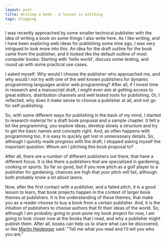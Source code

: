 ```yaml
---
layout: post
title: Writing a book - a lesson in pitching
tags: blogging
---
```

I was recently approached by some smaller technical publisher with the idea of writing a book on some things I also write here. As I like writing, and I have been exploring web ideas for publishing some time ago, I was very intrigued to look more into this. An idea for the draft outline for the book came from the publisher, and it looked like the default outline of most computer books: Starting with 'hello world', discuss some testing, and round up with some practical use cases.

I asked myself: Why would I choose the publisher who approached me, and why would I not try with one of the well known publishers for dynamic programming languages and/or web programming? After all, if I invest time in research and a manuscript draft, I might even aim at getting access to great editors, distribution channels and well tested tools for publishing. Or, I reflected, why does it make sense to choose a publisher at all, and not go for self-publishing.

So, with some different ways for publishing in the back of my mind, I started to research material for a draft book proposal and a sample chapter. It felt a bit like programming, you explore ideas, develop slowly a structure and try to get the basic names and concepts right. And, as often happens with programming too, it is easy to quickly get lost in unnecessary details. So, although I quickly made progress with the draft, I stopped asking myself the important question: Whom am I pitching this book proposal to?

After all, there are a number of different publishers out there, that have a different focus. It is like there a publishers that are specialized in gardening, cooking or sports. So far so good, but if you now pitch as a golf player to a publisher for gardening, chances are high that your pitch will fail, although both probably know a lot about lawns.

Now, after the first contact with a publisher, and a failed pitch, it is a good lesson to learn, that book projects happen in the context of larger book themes at publishers. It is the understanding of these themes, that make you as a reader choose to buy a book from a certain publisher. And, it is the intuition of publishers to choose authors that fit their ideas of the world. So, although I am probably going to post-pone my book project for now, I am going to look closer now at the books that I read, and why a publisher might publish them. After all, books can help us to share what can be discovered, or like [Martin Heidegger](http://en.wikipedia.org/wiki/Martin_Heidegger) said: "Tell me what you read and I'll tell you who you are."

